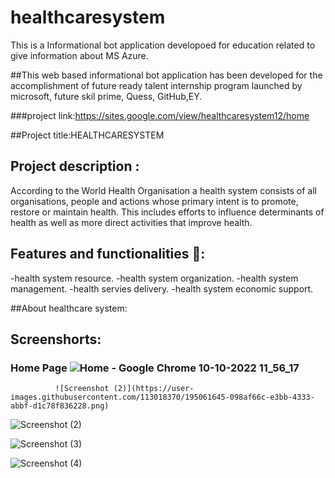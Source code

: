 # healthcaresystem
This is a Informational bot application developoed for education related to give information about MS Azure.

##This web based informational bot application has been developed for the accomplishment of future ready talent internship program launched by microsoft, future skil prime, Quess, GitHub,EY.

###project link:https://sites.google.com/view/healthcaresystem12/home

##Project title:HEALTHCARESYSTEM

## Project description  :  
According to the World Health Organisation a health system consists of all organisations, people and actions whose primary intent is to promote, restore or maintain health. This includes efforts to influence determinants of health as well as more direct activities that improve health.

## Features and functionalities 🧐:
-health system resource.
-health system organization.
-health system management.
-health servies delivery.
-health system economic support.

##About healthcare system:

## Screenshorts:
### Home Page ![Home - Google Chrome 10-10-2022 11_56_17](https://user-images.githubusercontent.com/113018370/194808752-cb383913-f862-4b43-85ca-c20790e4884d.png)
              ![Screenshot (2)](https://user-images.githubusercontent.com/113018370/195061645-098af66c-e3bb-4333-abbf-d1c78f836228.png)

              
![Screenshot (2)](https://user-images.githubusercontent.com/113018370/195062005-a731ea89-9de6-407f-8ec6-bd85f407fe51.png)

![Screenshot (3)](https://user-images.githubusercontent.com/113018370/195062856-ca227fbb-694d-45b9-bede-93c7d352e80b.png)

![Screenshot (4)](https://user-images.githubusercontent.com/113018370/195063777-137fa8dc-9728-4474-be69-412ba1a027d8.png)

